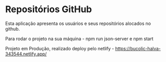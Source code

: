 # Repositórios GitHub

Esta aplicação apresenta os usuários e seus repositórios alocados no github.

Para rodar o projeto na sua máquina - npm run json-server e npm start 

Projeto em Produção, realizado deploy pelo netlify - https://bucolic-halva-343544.netlify.app/
